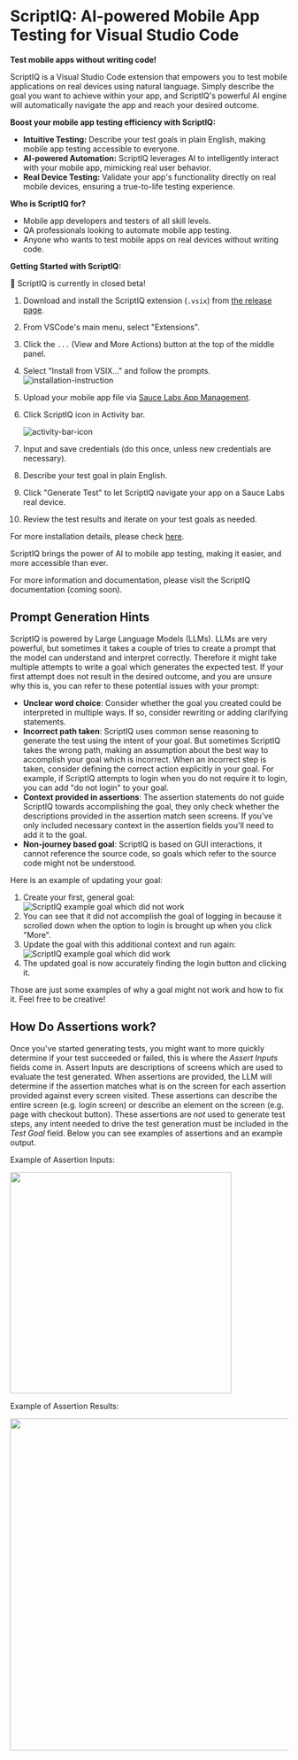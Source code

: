 # ScriptIQ: AI-powered Mobile App Testing for Visual Studio Code

**Test mobile apps without writing code!**

ScriptIQ is a Visual Studio Code extension that empowers you to test mobile applications on real devices using natural
language. Simply describe the goal you want to achieve within your app, and ScriptIQ's powerful AI engine will
automatically navigate the app and reach your desired outcome.

**Boost your mobile app testing efficiency with ScriptIQ:**

- **Intuitive Testing:** Describe your test goals in plain English, making mobile app testing accessible to everyone.
- **AI-powered Automation:** ScriptIQ leverages AI to intelligently interact with your mobile app, mimicking real user behavior.
- **Real Device Testing:** Validate your app's functionality directly on real mobile devices, ensuring a true-to-life testing experience.

**Who is ScriptIQ for?**

- Mobile app developers and testers of all skill levels.
- QA professionals looking to automate mobile app testing.
- Anyone who wants to test mobile apps on real devices without writing code.

**Getting Started with ScriptIQ:**

🚦 ScriptIQ is currently in closed beta!

1. Download and install the ScriptIQ extension (`.vsix`) from [the release page](https://github.com/saucelabs/vscode-scriptiq/releases).
2. From VSCode's main menu, select "Extensions".
3. Click the `...` (View and More Actions) button at the top of the middle panel.
4. Select "Install from VSIX..." and follow the prompts.
   ![installation-instruction](installation-instruction.png)
5. Upload your mobile app file via [Sauce Labs App Management](https://app.saucelabs.com/app-management).
6. Click ScriptIQ icon in Activity bar.

   ![activity-bar-icon](activity-bar-icon.png)

7. Input and save credentials (do this once, unless new credentials are necessary).
8. Describe your test goal in plain English.
9. Click "Generate Test" to let ScriptIQ navigate your app on a Sauce Labs real device.
10. Review the test results and iterate on your test goals as needed.

For more installation details, please check [here](https://code.visualstudio.com/docs/editor/extension-marketplace#_install-from-a-vsix).

ScriptIQ brings the power of AI to mobile app testing, making it easier, and more accessible than ever.

For more information and documentation, please visit the ScriptIQ documentation (coming soon).

## Prompt Generation Hints

ScriptIQ is powered by Large Language Models (LLMs). LLMs are very powerful, but sometimes it takes a couple of tries to create a prompt that the model can understand and interpret correctly. Therefore it might take multiple attempts to write a goal which generates the expected test. If your first attempt does not result in the desired outcome, and you are unsure why this is, you can refer to these potential issues with your prompt:

- **Unclear word choice**: Consider whether the goal you created could be interpreted in multiple ways. If so, consider rewriting or adding clarifying statements.
- **Incorrect path taken**: ScriptIQ uses common sense reasoning to generate the test using the intent of your goal. But sometimes ScriptIQ takes the wrong path, making an assumption about the best way to accomplish your goal which is incorrect. When an incorrect step is taken, consider defining the correct action explicitly in your goal. For example, if ScriptIQ attempts to login when you do not require it to login, you can add "do not login" to your goal.
- **Context provided in assertions**: The assertion statements do not guide ScriptIQ towards accomplishing the goal, they only check whether the descriptions provided in the assertion match seen screens. If you've only included necessary context in the assertion fields you'll need to add it to the goal.
- **Non-journey based goal**: ScriptIQ is based on GUI interactions, it cannot reference the source code, so goals which refer to the source code might not be understood.

Here is an example of updating your goal:

1. Create your first, general goal: ![ScriptIQ example goal which did not work](media/imgs/example_scriptiq_incorrect.png)
2. You can see that it did not accomplish the goal of logging in because it scrolled down when the option to login is brought up when you click "More".
3. Update the goal with this additional context and run again: ![ScriptIQ example goal which did work](media/imgs/example_scriptiq_correct.png)
4. The updated goal is now accurately finding the login button and clicking it.

Those are just some examples of why a goal might not work and how to fix it. Feel free to be creative!

## How Do Assertions work?

Once you've started generating tests, you might want to more quickly determine if your test succeeded or failed, this is where the _Assert Inputs_ fields come in. Assert Inputs are descriptions of screens which are used to evaluate the test generated. When assertions are provided, the LLM will determine if the assertion matches what is on the screen for each assertion provided against every screen visited. These assertions can describe the entire screen (e.g. login screen) or describe an element on the screen (e.g. page with checkout button). These assertions are _not_ used to generate test steps, any intent needed to drive the test generation must be included in the _Test Goal_ field. Below you can see examples of assertions and an example output.

Example of Assertion Inputs:

<img src="media/imgs/assertion_input.png" width="400">

Example of Assertion Results:

<img src="media/imgs/assertion_output.png" width="600">

